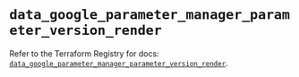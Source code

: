# `data_google_parameter_manager_parameter_version_render`

Refer to the Terraform Registry for docs: [`data_google_parameter_manager_parameter_version_render`](https://registry.terraform.io/providers/hashicorp/google/6.29.0/docs/data-sources/parameter_manager_parameter_version_render).
